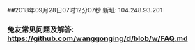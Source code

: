##2018年09月28日07时12分07秒 新址: 104.248.93.201
### 兔友常见问题及解答: https://github.com/wanggonging/d/blob/w/FAQ.md
